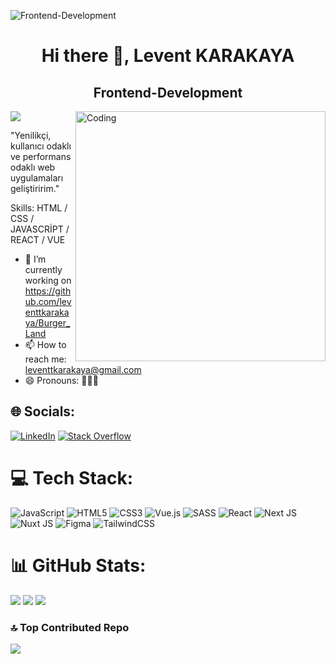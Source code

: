 ![Frontend-Development](https://camo.githubusercontent.com/8ae85eb04d632f37ae7a1c00f1c3b76a0e818a4a13f640be5ff189ff2a10d905/68747470733a2f2f73352e67696679752e636f6d2f696d616765732f53693339512e706e67)
<h1 align="center"> Hi there 👋, Levent KARAKAYA</h1> 
<h2 align="center"> Frontend-Development</h2> 

<img align="right"   alt="Coding" width="400" src="https://user-images.githubusercontent.com/74038190/229223263-cf2e4b07-2615-4f87-9c38-e37600f8381a.gif">


[![](https://visitcount.itsvg.in/api?id=leventtkarakaya&icon=0&color=1)](https://visitcount.itsvg.in)
<!-- Proudly created with GPRM ( https://gprm.itsvg.in ) -->
"Yenilikçi, kullanıcı odaklı ve performans odaklı web uygulamaları geliştiririm."

Skills: HTML / CSS / JAVASCRİPT / REACT / VUE 


- 🔭 I’m currently working on https://github.com/leventtkarakaya/Burger_Land 
- 📫 How to reach me: leventtkarakaya@gmail.com 
- 😄 Pronouns: 👨🏽‍💻


## 🌐 Socials:
[![LinkedIn](https://img.shields.io/badge/LinkedIn-%230077B5.svg?logo=linkedin&logoColor=white)](https://linkedin.com/in/https://www.linkedin.com/in/levent-karakaya-27b75728b/) [![Stack Overflow](https://img.shields.io/badge/-Stackoverflow-FE7A16?logo=stack-overflow&logoColor=white)](https://stackoverflow.com/users/https://stackoverflow.com/users/23240883/levo58) 

# 💻 Tech Stack:
![JavaScript](https://img.shields.io/badge/javascript-%23323330.svg?style=for-the-badge&logo=javascript&logoColor=%23F7DF1E) ![HTML5](https://img.shields.io/badge/html5-%23E34F26.svg?style=for-the-badge&logo=html5&logoColor=white) ![CSS3](https://img.shields.io/badge/css3-%231572B6.svg?style=for-the-badge&logo=css3&logoColor=white) ![Vue.js](https://img.shields.io/badge/vue.js-%2335495e.svg?style=for-the-badge&logo=vuedotjs&logoColor=%234FC08D) ![SASS](https://img.shields.io/badge/SASS-hotpink.svg?style=for-the-badge&logo=SASS&logoColor=white) ![React](https://img.shields.io/badge/react-%2320232a.svg?style=for-the-badge&logo=react&logoColor=%2361DAFB) ![Next JS](https://img.shields.io/badge/Next-black?style=for-the-badge&logo=next.js&logoColor=white) ![Nuxt JS](https://img.shields.io/badge/Nuxt-002E3B?style=for-the-badge&logo=nuxt.js&logoColor=#00DC82) ![Figma](https://img.shields.io/badge/figma-%23F24E1E.svg?style=for-the-badge&logo=figma&logoColor=white) ![TailwindCSS](https://img.shields.io/badge/tailwindcss-%2338B2AC.svg?style=for-the-badge&logo=tailwind-css&logoColor=white)

# 📊 GitHub Stats:  
![](https://github-readme-stats.vercel.app/api?username=leventtkarakaya&theme=radical&hide_border=true&include_all_commits=true&count_private=true)
![](https://github-readme-streak-stats.herokuapp.com/?user=leventtkarakaya&theme=radical&hide_border=true)
![](https://github-readme-stats.vercel.app/api/top-langs/?username=leventtkarakaya&theme=radical&hide_border=true&include_all_commits=true&count_private=true&layout=compact)

### 🔝 Top Contributed Repo
![](https://github-contributor-stats.vercel.app/api?username=leventtkarakaya&limit=5&theme=radical&combine_all_yearly_contributions=true)


